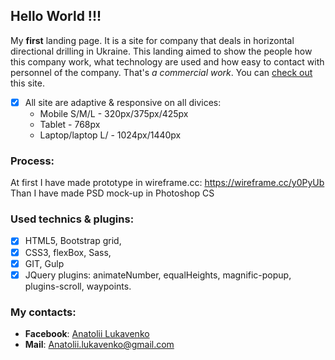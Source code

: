 ## Hello World !!! 
My **first** landing page.
It is a site for company that deals in horizontal directional drilling in Ukraine.
This landing aimed to show the people  how this company work, what technology are used and how 
easy to contact with personnel of the company. That's *a commercial work*. 
You can [check out](http://bur-kut.com.ua/) this site.

- [x] All site are adaptive & responsive on all divices:
	- Mobile S/M/L - 320px/375px/425px
	- Tablet - 768px
	- Laptop/laptop L/ - 1024px/1440px

### Process:
At first I have made prototype in wireframe.cc:
https://wireframe.cc/y0PyUb
Than I have made PSD mock-up in Photoshop CS

### Used technics & plugins:
- [x] HTML5, Bootstrap grid,
- [x] CSS3, flexBox, Sass, 
- [x] GIT, Gulp
- [x] JQuery plugins: animateNumber, equalHeights, magnific-popup, plugins-scroll, waypoints.

### My contacts: 
- **Facebook**: [Anatolii Lukavenko](https://www.facebook.com/profile.php?id=100004768836692)
- **Mail**: Anatolii.lukavenko@gmail.com

